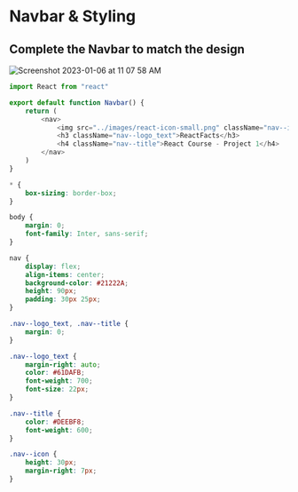 # Navbar & Styling

## Complete the Navbar to match the design

![Screenshot 2023-01-06 at 11 07 58 AM](https://user-images.githubusercontent.com/89284873/211061996-d10ba33c-a58e-4347-a4f9-5a40fe6fc7ea.png)

```js
import React from "react"

export default function Navbar() {
    return (
        <nav>
            <img src="../images/react-icon-small.png" className="nav--icon" />
            <h3 className="nav--logo_text">ReactFacts</h3>
            <h4 className="nav--title">React Course - Project 1</h4>
        </nav>
    )
}
```

```css
* {
    box-sizing: border-box;
}

body {
    margin: 0;
    font-family: Inter, sans-serif;
}

nav {
    display: flex;
    align-items: center;
    background-color: #21222A;
    height: 90px;
    padding: 30px 25px;
}

.nav--logo_text, .nav--title {
    margin: 0;
}

.nav--logo_text {
    margin-right: auto;
    color: #61DAFB;
    font-weight: 700;
    font-size: 22px;
}

.nav--title {
    color: #DEEBF8;
    font-weight: 600;
}

.nav--icon {
    height: 30px;
    margin-right: 7px;
}
```

